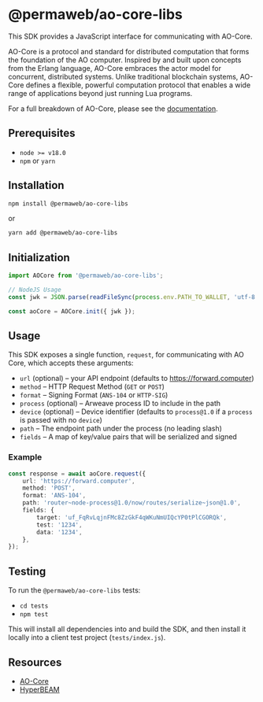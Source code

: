 # @permaweb/ao-core-libs

This SDK provides a JavaScript interface for communicating with AO-Core.

AO-Core is a protocol and standard for distributed computation that forms the foundation of the AO computer. Inspired by and built upon concepts from the Erlang language, AO-Core embraces the actor model for concurrent, distributed systems. Unlike traditional blockchain systems, AO-Core defines a flexible, powerful computation protocol that enables a wide range of applications beyond just running Lua programs.

For a full breakdown of AO-Core, please see the [documentation](https://hyperbeam.arweave.net/build/introduction/what-is-ao-core.html).

## Prerequisites

- `node >= v18.0`
- `npm` or `yarn`

## Installation

```bash
npm install @permaweb/ao-core-libs
```

or

```bash
yarn add @permaweb/ao-core-libs
```

## Initialization

```typescript
import AOCore from '@permaweb/ao-core-libs';

// NodeJS Usage
const jwk = JSON.parse(readFileSync(process.env.PATH_TO_WALLET, 'utf-8'));

const aoCore = AOCore.init({ jwk });
```

## Usage

This SDK exposes a single function, `request`, for communicating with AO Core, which accepts these arguments:

- `url` (optional) – your API endpoint (defaults to https://forward.computer)
- `method` – HTTP Request Method (`GET` or `POST`)
- `format` – Signing Format (`ANS-104` or `HTTP-SIG`)
- `process` (optional) – Arweave process ID to include in the path
- `device` (optional) – Device identifier (defaults to `process@1.0` if a `process` is passed with no `device`)
- `path` – The endpoint path under the process (no leading slash)
- `fields` – A map of key/value pairs that will be serialized and signed

### Example

```typescript
const response = await aoCore.request({
	url: 'https://forward.computer',
	method: 'POST',
	format: 'ANS-104',
	path: 'router~node-process@1.0/now/routes/serialize~json@1.0',
	fields: {
		target: 'uf_FqRvLqjnFMc8ZzGkF4qWKuNmUIQcYP0tPlCGORQk',
		test: '1234',
		data: '1234',
	},
});
```

## Testing

To run the `@permaweb/ao-core-libs` tests:

- `cd tests`
- `npm test`

This will install all dependencies into and build the SDK, and then install it locally into a client test project (`tests/index.js`).

## Resources

- [AO-Core](https://cookbook_ao.arweave.net/welcome/ao-core-introduction.html)
- [HyperBEAM](https://hyperbeam.arweave.net/)

